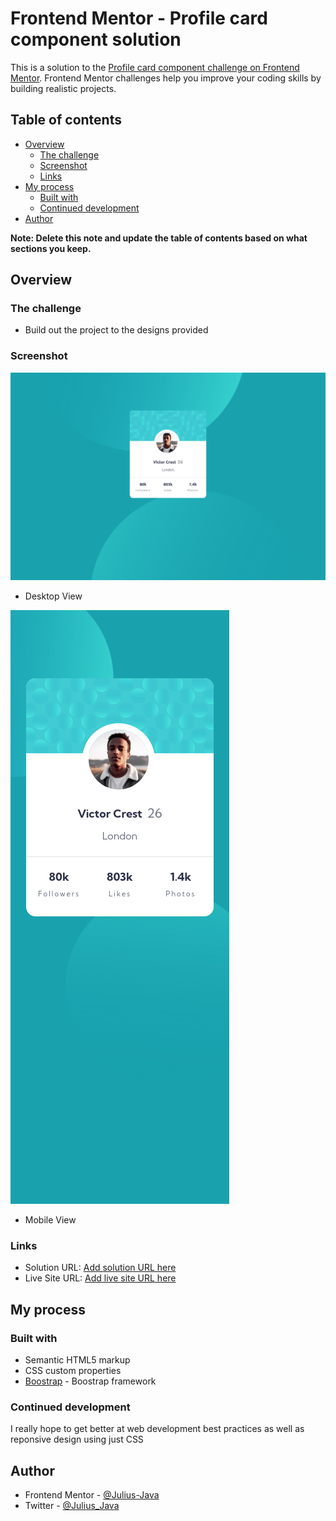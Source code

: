 # Frontend Mentor - Profile card component solution

This is a solution to the [Profile card component challenge on Frontend Mentor](https://www.frontendmentor.io/challenges/profile-card-component-cfArpWshJ). Frontend Mentor challenges help you improve your coding skills by building realistic projects. 

## Table of contents

- [Overview](#overview)
  - [The challenge](#the-challenge)
  - [Screenshot](#screenshot)
  - [Links](#links)
- [My process](#my-process)
  - [Built with](#built-with)
  - [Continued development](#continued-development)
- [Author](#author)

**Note: Delete this note and update the table of contents based on what sections you keep.**

## Overview

### The challenge

- Build out the project to the designs provided

### Screenshot

![](./screenshot/Desktop-screenshot.png)
- Desktop View

![](./screenshot/Mobile-screenshot.png)
- Mobile View


### Links

- Solution URL: [Add solution URL here](https://your-solution-url.com)
- Live Site URL: [Add live site URL here](https://your-live-site-url.com)

## My process

### Built with

- Semantic HTML5 markup
- CSS custom properties
- [Boostrap](https://getbootstrap.com/docs/5.2/getting-started/introduction/) - Boostrap framework

### Continued development

I really hope to get better at web development best practices as well as reponsive design using just CSS


## Author

- Frontend Mentor - [@Julius-Java](https://www.frontendmentor.io/profile/Julius-Java)
- Twitter - [@Julius_Java](https://www.twitter.com/Julius_Java00)
